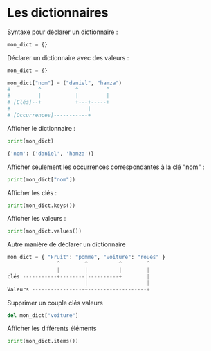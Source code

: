 # Les dictionnaires

Syntaxe pour déclarer un dictionnaire :

```python
mon_dict = {}
``` 

Déclarer un dictionnaire avec des valeurs :

```python
mon_dict = {}

mon_dict["nom"] = ("daniel", "hamza")
#         ^           ^         ^
#         |           |         |
# [Clés]--+           +---+-----+
#                         |
# [Occurrences]-----------+
``` 

Afficher le dictionnaire :

```python
print(mon_dict)

{'nom': ('daniel', 'hamza')}

``` 

Afficher seulement les occurrences correspondantes à la clé "nom" :

```python
print(mon_dict["nom"])
``` 

Afficher les clés :

```python
print(mon_dict.keys())
```  

Afficher les valeurs :

```python
print(mon_dict.values())
```  

Autre manière de déclarer un dictionnaire

```Python
mon_dict = { "Fruit": "pomme", "voiture": "roues" }
                ^        ^          ^        ^  
                |        |          |        |
clés -----------+--------|----------+        |
                         |                   |
Valeurs -----------------+-------------------+
```

Supprimer un couple clés valeurs

```Python
del mon_dict["voiture"]
```

Afficher les différents éléments

```Python
print(mon_dict.items())
```